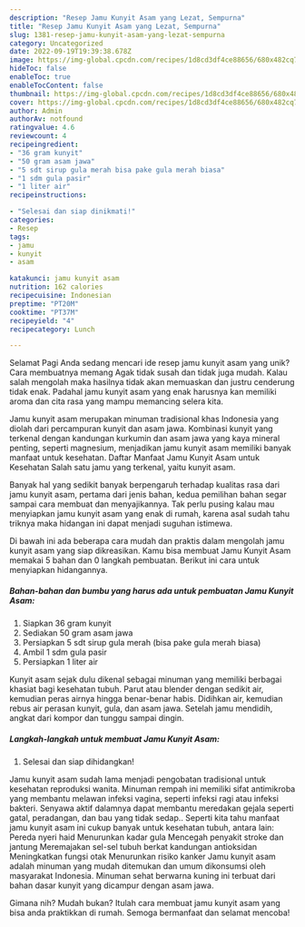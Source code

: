```yaml
---
description: "Resep Jamu Kunyit Asam yang Lezat, Sempurna"
title: "Resep Jamu Kunyit Asam yang Lezat, Sempurna"
slug: 1381-resep-jamu-kunyit-asam-yang-lezat-sempurna
category: Uncategorized
date: 2022-09-19T19:39:38.678Z
image: https://img-global.cpcdn.com/recipes/1d8cd3df4ce88656/680x482cq70/jamu-kunyit-asam-foto-resep-utama.jpg
hideToc: false
enableToc: true
enableTocContent: false
thumbnail: https://img-global.cpcdn.com/recipes/1d8cd3df4ce88656/680x482cq70/jamu-kunyit-asam-foto-resep-utama.jpg
cover: https://img-global.cpcdn.com/recipes/1d8cd3df4ce88656/680x482cq70/jamu-kunyit-asam-foto-resep-utama.jpg
author: Admin
authorAv: notfound
ratingvalue: 4.6
reviewcount: 4
recipeingredient:
- "36 gram kunyit"
- "50 gram asam jawa"
- "5 sdt sirup gula merah bisa pake gula merah biasa"
- "1 sdm gula pasir"
- "1 liter air"
recipeinstructions:

- "Selesai dan siap dinikmati!"
categories:
- Resep
tags:
- jamu
- kunyit
- asam

katakunci: jamu kunyit asam 
nutrition: 162 calories
recipecuisine: Indonesian
preptime: "PT20M"
cooktime: "PT37M"
recipeyield: "4"
recipecategory: Lunch

---
```



Selamat Pagi Anda sedang mencari ide resep jamu kunyit asam yang unik? Cara membuatnya memang Agak tidak susah dan tidak juga mudah. Kalau salah mengolah maka hasilnya tidak akan memuaskan dan justru cenderung tidak enak. Padahal jamu kunyit asam yang enak harusnya kan memiliki aroma dan cita rasa yang mampu memancing selera kita.


Jamu kunyit asam merupakan minuman tradisional khas Indonesia yang diolah dari percampuran kunyit dan asam jawa. Kombinasi kunyit yang terkenal dengan kandungan kurkumin dan asam jawa yang kaya mineral penting, seperti magnesium, menjadikan jamu kunyit asam memiliki banyak manfaat untuk kesehatan. Daftar Manfaat Jamu Kunyit Asam untuk Kesehatan Salah satu jamu yang terkenal, yaitu kunyit asam.

Banyak hal yang sedikit banyak berpengaruh terhadap kualitas rasa dari jamu kunyit asam, pertama dari jenis bahan, kedua pemilihan bahan segar sampai cara membuat dan menyajikannya. Tak perlu pusing kalau mau menyiapkan jamu kunyit asam yang enak di rumah, karena asal sudah tahu triknya maka hidangan ini dapat menjadi suguhan istimewa.


Di bawah ini ada beberapa cara mudah dan praktis dalam mengolah jamu kunyit asam yang siap dikreasikan. Kamu bisa membuat Jamu Kunyit Asam memakai 5 bahan dan 0 langkah pembuatan. Berikut ini cara untuk menyiapkan hidangannya.

<!--inarticleads1-->

##### Bahan-bahan dan bumbu yang harus ada untuk pembuatan Jamu Kunyit Asam:

1. Siapkan 36 gram kunyit
1. Sediakan 50 gram asam jawa
1. Persiapkan 5 sdt sirup gula merah (bisa pake gula merah biasa)
1. Ambil 1 sdm gula pasir
1. Persiapkan 1 liter air


Kunyit asam sejak dulu dikenal sebagai minuman yang memiliki berbagai khasiat bagi kesehatan tubuh. Parut atau blender dengan sedikit air, kemudian peras airnya hingga benar-benar habis. Didihkan air, kemudian rebus air perasan kunyit, gula, dan asam jawa. Setelah jamu mendidih, angkat dari kompor dan tunggu sampai dingin. 

<!--inarticleads2-->

##### Langkah-langkah untuk membuat Jamu Kunyit Asam:


1. Selesai dan siap dihidangkan!

Jamu kunyit asam sudah lama menjadi pengobatan tradisional untuk kesehatan reproduksi wanita. Minuman rempah ini memiliki sifat antimikroba yang membantu melawan infeksi vagina, seperti infeksi ragi atau infeksi bakteri. Senyawa aktif dalamnya dapat membantu meredakan gejala seperti gatal, peradangan, dan bau yang tidak sedap.. Seperti kita tahu manfaat jamu kunyit asam ini cukup banyak untuk kesehatan tubuh, antara lain: Pereda nyeri haid Menurunkan kadar gula Mencegah penyakit stroke dan jantung Meremajakan sel-sel tubuh berkat kandungan antioksidan Meningkatkan fungsi otak Menurunkan risiko kanker Jamu kunyit asam adalah minuman yang mudah ditemukan dan umum dikonsumsi oleh masyarakat Indonesia. Minuman sehat berwarna kuning ini terbuat dari bahan dasar kunyit yang dicampur dengan asam jawa. 

Gimana nih? Mudah bukan? Itulah cara membuat jamu kunyit asam yang bisa anda praktikkan di rumah. Semoga bermanfaat dan selamat mencoba!
